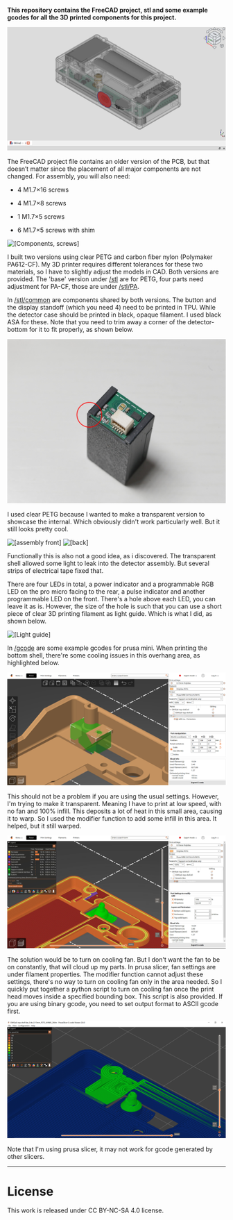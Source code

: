 **This repository contains the FreeCAD project, stl and some example gcodes for all the 3D printed components for this project.** 

![[Freecad screenshot]](.pic\assembly-isometric-view.png)

The FreeCAD project file contains an older version of the PCB, but that doesn’t matter since the placement of all major components are not changed. For assembly, you will also need:

- 4 M1.7×16 screws

- 4 M1.7×8 screws

- 1 M1.7×5 screws

- 6 M1.7×5 screws with shim

![[Components, screws]](.pic\components.JPG)

I built two versions using clear PETG and carbon fiber nylon (Polymaker PA612-CF). My 3D printer requires different tolerances for these two materials, so I have to slightly adjust the models in CAD. Both versions are provided. The 'base' version under [/stl](stl) are for PETG, four parts need adjustment for PA-CF, those are under [/stl/PA](stl/PA).

In [/stl/common](stl/common) are components shared by both versions. The button and the display standoff (which you need 4) need to be printed in TPU. While the detector case should be printed in black, opaque filament. I used black ASA for these. Note that you need to trim away a corner of the detector-bottom for it to fit properly, as shown below.

![[Trim away]](.pic\cut-out.JPG)

I used clear PETG because I wanted to make a transparent version to showcase the internal. Which obviously didn't work particularly well. But it still looks pretty cool.

![[assembly front]](.pic\assembly-front.JPG)
![[back]](.pic\assembly-back.JPG)

Functionally this is also not a good idea, as i discovered. The transparent shell allowed some light to leak into the detector assembly. But several strips of electrical tape fixed that. 

There are four LEDs in total, a power indicator and a programmable RGB LED on the pro micro facing to the rear, a pulse indicator and another programmable LED on the front. There's a hole above each LED, you can leave it as is. However, the size of the hole is such that you can use a short piece of clear 3D printing filament as light guide. Which is what I did, as shown below.

![[Light guide]](.pic\light-guide.JPG)

In [/gcode](gcode) are some example gcodes for prusa mini. When printing the bottom shell, there're some cooling issues in this overhang area, as highlighted below. 

![[Slicer screenshot, circle troubled area]](.pic\overhang-modifier.png)

This should not be a problem if you are using the usual settings. However, I'm trying to make it transparent. Meaning I have to print at low speed, with no fan and 100% infill. This deposits a lot of heat in this small area, causing it to warp. So I used the modifier function to add some infill in this area. It helped, but it still warped.

![[Modifier]](.pic\modifier-infill.jpg)

The solution would be to turn on cooling fan. But I don't want the fan to be on constantly, that will cloud up my parts. In prusa slicer, fan settings are under filament properties. The modifier function cannot adjust these settings, there's no way to turn on cooling fan only in the area needed. So I quickly put together a python script to turn on cooling fan once the print head moves inside a specified bounding box. This script is also provided. If you are using binary gcode, you need to set output format to ASCII gcode first.

![[Slicer screenshot, fan speed]](.pic\modifier-fan.png)

Note that I'm using prusa slicer, it may not work for gcode generated by other slicers.

---

# License

This work is released under CC BY-NC-SA 4.0 license.
